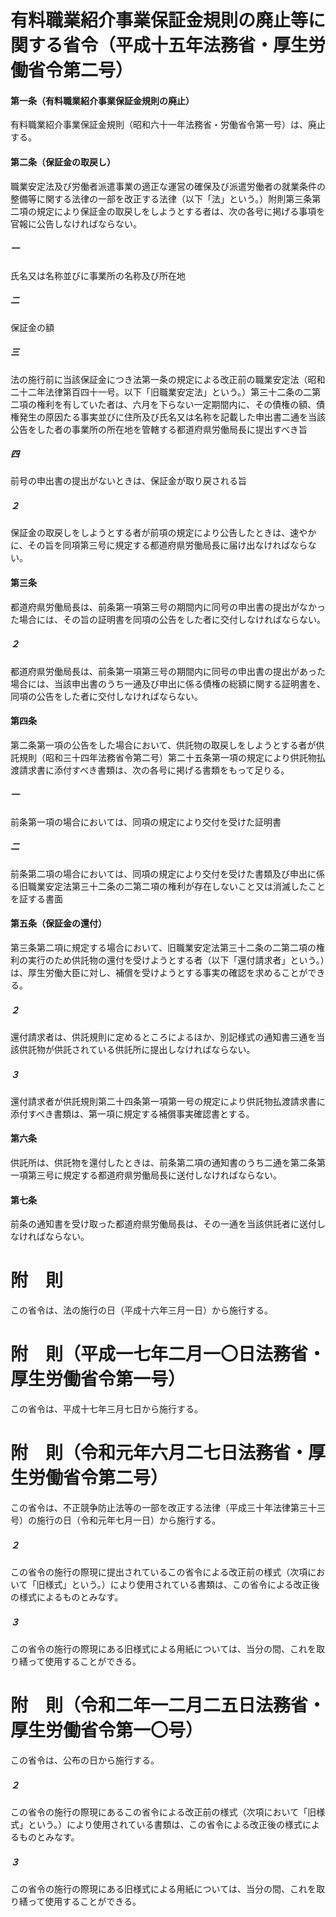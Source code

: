 # 有料職業紹介事業保証金規則の廃止等に関する省令（平成十五年法務省・厚生労働省令第二号）
#### 第一条（有料職業紹介事業保証金規則の廃止）
有料職業紹介事業保証金規則（昭和六十一年法務省・労働省令第一号）は、廃止する。
#### 第二条（保証金の取戻し）
職業安定法及び労働者派遣事業の適正な運営の確保及び派遣労働者の就業条件の整備等に関する法律の一部を改正する法律（以下「法」という。）附則第三条第二項の規定により保証金の取戻しをしようとする者は、次の各号に掲げる事項を官報に公告しなければならない。
##### 一
氏名又は名称並びに事業所の名称及び所在地
##### 二
保証金の額
##### 三
法の施行前に当該保証金につき法第一条の規定による改正前の職業安定法（昭和二十二年法律第百四十一号。以下「旧職業安定法」という。）第三十二条の二第二項の権利を有していた者は、六月を下らない一定期間内に、その債権の額、債権発生の原因たる事実並びに住所及び氏名又は名称を記載した申出書二通を当該公告をした者の事業所の所在地を管轄する都道府県労働局長に提出すべき旨
##### 四
前号の申出書の提出がないときは、保証金が取り戻される旨
##### ２
保証金の取戻しをしようとする者が前項の規定により公告したときは、速やかに、その旨を同項第三号に規定する都道府県労働局長に届け出なければならない。
#### 第三条
都道府県労働局長は、前条第一項第三号の期間内に同号の申出書の提出がなかった場合には、その旨の証明書を同項の公告をした者に交付しなければならない。
##### ２
都道府県労働局長は、前条第一項第三号の期間内に同号の申出書の提出があった場合には、当該申出書のうち一通及び申出に係る債権の総額に関する証明書を、同項の公告をした者に交付しなければならない。
#### 第四条
第二条第一項の公告をした場合において、供託物の取戻しをしようとする者が供託規則（昭和三十四年法務省令第二号）第二十五条第一項の規定により供託物払渡請求書に添付すべき書類は、次の各号に掲げる書類をもって足りる。
##### 一
前条第一項の場合においては、同項の規定により交付を受けた証明書
##### 二
前条第二項の場合においては、同項の規定により交付を受けた書類及び申出に係る旧職業安定法第三十二条の二第二項の権利が存在しないこと又は消滅したことを証する書面
#### 第五条（保証金の還付）
第三条第二項に規定する場合において、旧職業安定法第三十二条の二第二項の権利の実行のため供託物の還付を受けようとする者（以下「還付請求者」という。）は、厚生労働大臣に対し、補償を受けようとする事実の確認を求めることができる。
##### ２
還付請求者は、供託規則に定めるところによるほか、別記様式の通知書三通を当該供託物が供託されている供託所に提出しなければならない。
##### ３
還付請求者が供託規則第二十四条第一項第一号の規定により供託物払渡請求書に添付すべき書類は、第一項に規定する補償事実確認書とする。
#### 第六条
供託所は、供託物を還付したときは、前条第二項の通知書のうち二通を第二条第一項第三号に規定する都道府県労働局長に送付しなければならない。
#### 第七条
前条の通知書を受け取った都道府県労働局長は、その一通を当該供託者に送付しなければならない。
# 附　則
この省令は、法の施行の日（平成十六年三月一日）から施行する。
# 附　則（平成一七年二月一〇日法務省・厚生労働省令第一号）
この省令は、平成十七年三月七日から施行する。
# 附　則（令和元年六月二七日法務省・厚生労働省令第二号）
この省令は、不正競争防止法等の一部を改正する法律（平成三十年法律第三十三号）の施行の日（令和元年七月一日）から施行する。
##### ２
この省令の施行の際現に提出されているこの省令による改正前の様式（次項において「旧様式」という。）により使用されている書類は、この省令による改正後の様式によるものとみなす。
##### ３
この省令の施行の際現にある旧様式による用紙については、当分の間、これを取り繕って使用することができる。
# 附　則（令和二年一二月二五日法務省・厚生労働省令第一〇号）
この省令は、公布の日から施行する。
##### ２
この省令の施行の際現にあるこの省令による改正前の様式（次項において「旧様式」という。）により使用されている書類は、この省令による改正後の様式によるものとみなす。
##### ３
この省令の施行の際現にある旧様式による用紙については、当分の間、これを取り繕って使用することができる。
